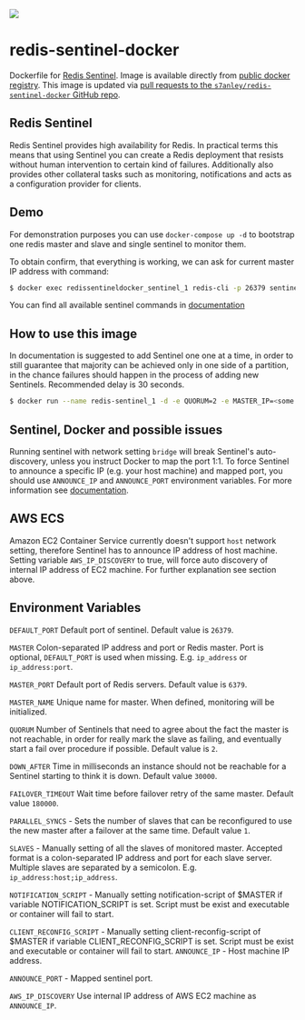 [![](https://badge.imagelayers.io/s7anley/redis-sentinel-docker:latest.svg)](https://imagelayers.io/?images=s7anley/redis-sentinel-docker:latest)


redis-sentinel-docker
===

Dockerfile for [Redis Sentinel](http://redis.io/topics/sentinel). Image is available directly from [public docker registry](https://registry.hub.docker.com/).
This image is updated via [pull requests to the `s7anley/redis-sentinel-docker` GitHub repo](https://github.com/s7anley/redis-sentinel-docker).


Redis Sentinel
---
Redis Sentinel provides high availability for Redis. In practical terms this means that using Sentinel you can create a Redis deployment that resists without human intervention to certain kind of failures.
Additionally also provides other collateral tasks such as monitoring, notifications and acts as a configuration provider for clients.


Demo
---
For demonstration purposes you can use `docker-compose up -d` to bootstrap one redis master and slave and single sentinel to monitor them.

To obtain confirm, that everything is working, we can ask for current master IP address with command:
```sh
$ docker exec redissentineldocker_sentinel_1 redis-cli -p 26379 sentinel get-master-addr-by-name mymaster
```

You can find all available sentinel commands in [documentation](http://redis.io/topics/sentinel#sentinel-commands)


How to use this image
---
 In documentation is suggested to add Sentinel one one at a time, in order to still guarantee that majority can be achieved only in one side of a partition, in the chance failures should happen in the process of adding new Sentinels. Recommended delay is 30 seconds.

```sh
$ docker run --name redis-sentinel_1 -d -e QUORUM=2 -e MASTER_IP=<some ip address> redis-sentinel
```


Sentinel, Docker and possible issues
---
Running sentinel with network setting `bridge` will break Sentinel's auto-discovery, unless you instruct Docker to map the port 1:1. To force Sentinel to announce a specific IP (e.g. your host machine) and mapped port, you should use `ANNOUNCE_IP` and `ANNOUNCE_PORT` environment variables. For more information see [documentation](http://redis.io/topics/sentinel#sentinel-docker-nat-and-possible-issues).


AWS ECS
---
Amazon EC2 Container Service currently doesn't support `host` network setting, therefore Sentinel has to announce IP address of  host machine. Setting variable `AWS_IP_DISCOVERY` to true, will force auto discovery of internal IP address of EC2 machine. For further explanation see section above.


Environment Variables
---
`DEFAULT_PORT`
Default port of sentinel. Default value is `26379`.

`MASTER`
Colon-separated IP address and port or Redis master. Port is optional, `DEFAULT_PORT` is used when missing. E.g. `ip_address` or `ip_address:port`.

`MASTER_PORT`
Default port of Redis servers. Default value is `6379`.

`MASTER_NAME`
Unique name for master. When defined, monitoring will be initialized.

`QUORUM`
Number of Sentinels that need to agree about the fact the master is not reachable, in order for really mark the slave as failing, and eventually start a fail over procedure if possible. Default value is `2`.

`DOWN_AFTER`
Time in milliseconds an instance should not be reachable for a Sentinel starting to think it is down. Default value `30000`.

`FAILOVER_TIMEOUT`
Wait time before failover retry of the same master. Default value `180000`.

`PARALLEL_SYNCS` - Sets the number of slaves that can be reconfigured to use the new master after a failover at the same time. Default value `1`.

`SLAVES` - Manually setting of all the slaves of monitored master. Accepted format is a colon-separated IP address and port for each slave server. Multiple slaves are separated by a semicolon. E.g. `ip_address:host;ip_address`.

`NOTIFICATION_SCRIPT` - Manually setting notification-script of $MASTER if variable NOTIFICATION_SCRIPT is set. Script must be exist and executable or container will fail to start.

`CLIENT_RECONFIG_SCRIPT` - Manually setting client-reconfig-script of $MASTER if variable CLIENT_RECONFIG_SCRIPT is set. Script must be exist and executable or container will fail to start.
`ANNOUNCE_IP` - Host machine IP address.

`ANNOUNCE_PORT` - Mapped sentinel port.

`AWS_IP_DISCOVERY`
Use internal IP address of AWS EC2 machine as `ANNOUNCE_IP`.

